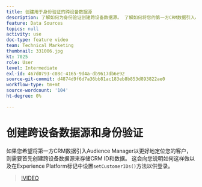 ```yaml
---
title: 创建用于身份验证的跨设备数据源
description: 了解如何为身份验证创建跨设备数据源。 了解如何将您的第一方CRM数据引入Audience Manager以更好地定位您的客户，并在Platform标记中设置setCustomerIDs()方法以供登录。
feature: Data Sources
topics: null
activity: use
doc-type: feature video
team: Technical Marketing
thumbnail: 331006.jpg
kt: 7025
role: User
level: Intermediate
exl-id: 467d0793-c08c-4165-9d4a-db9617db6e92
source-git-commit: d4874d9f6d7a36bb81ac183eb8b853d893822ae0
workflow-type: tm+mt
source-wordcount: '104'
ht-degree: 0%

---
```


# 创建跨设备数据源和身份验证

如果您希望将第一方CRM数据引入Audience Manager以更好地定位您的客户，则需要首先创建跨设备数据源来存储CRM ID和数据。 这会向您说明如何这样做以及在Experience Platform标记中设置`setCustomerIDs()`方法以供登录。

>[!VIDEO](https://video.tv.adobe.com/v/346209/?quality=12&learn=on&captions=chi_hans)

